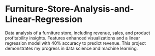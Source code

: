 # Furniture-Store-Analysis-and-Linear-Regression
Data analysis of a furniture store, including revenue, sales, and product profitability insights. Features enhanced visualizations and a linear regression model with 40% accuracy to predict revenue. This project demonstrates my progress in data science and machine learning.

